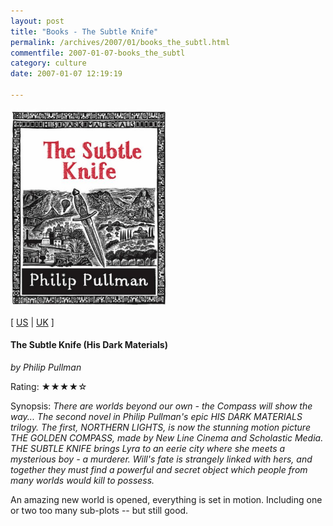 ```yaml
---
layout: post
title: "Books - The Subtle Knife"
permalink: /archives/2007/01/books_the_subtl.html
commentfile: 2007-01-07-books_the_subtl
category: culture
date: 2007-01-07 12:19:19

---
```


<img class="photo right" src="/assets/images/1407102559.jpg" width="250" alt="The Subtle Knife (His Dark Materials) cover" />

\[ [US](http://www.amazon.com/o/asin/1407102559) | [UK](http://www.amazon.co.uk/o/asin/1407102559) \]

#### The Subtle Knife (His Dark Materials)

*by Philip Pullman*

Rating: ★★★★☆

Synopsis: *There are worlds beyond our own - the Compass will show the way... The second novel in Philip Pullman's epic HIS DARK MATERIALS trilogy. The first, NORTHERN LIGHTS, is now the stunning motion picture THE GOLDEN COMPASS, made by New Line Cinema and Scholastic Media. THE SUBTLE KNIFE brings Lyra to an eerie city where she meets a mysterious boy - a murderer. Will's fate is strangely linked with hers, and together they must find a powerful and secret object which people from many worlds would kill to possess.*

An amazing new world is opened, everything is set in motion. Including one or two too many sub-plots -- but still good.
